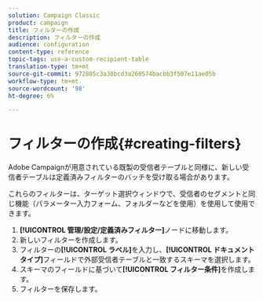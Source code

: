 ```yaml
---
solution: Campaign Classic
product: campaign
title: フィルターの作成
description: フィルターの作成
audience: configuration
content-type: reference
topic-tags: use-a-custom-recipient-table
translation-type: tm+mt
source-git-commit: 972885c3a38bcd3a260574bacbb3f507e11ae05b
workflow-type: tm+mt
source-wordcount: '98'
ht-degree: 6%

---
```



# フィルターの作成{#creating-filters}

Adobe Campaignが用意されている既製の受信者テーブルと同様に、新しい受信者テーブルは定義済みフィルターのバッチを受け取る場合があります。

これらのフィルターは、ターゲット選択ウィンドウで、受信者のセグメントと同じ機能（パラメーター入力フォーム、フォルダーなどを使用）を使用して使用できます。

1. **[!UICONTROL 管理/設定/定義済みフィルター]**&#x200B;ノードに移動します。
1. 新しいフィルターを作成します。
1. フィルターの&#x200B;**[!UICONTROL ラベル]**&#x200B;を入力し、**[!UICONTROL ドキュメントタイプ]**&#x200B;フィールドで外部受信者テーブルと一致するスキーマを選択します。
1. スキーマのフィールドに基づいて&#x200B;**[!UICONTROL フィルター条件]**&#x200B;を作成します。
1. フィルターを保存します。

